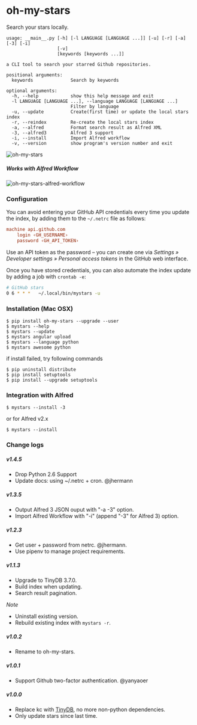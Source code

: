 # oh-my-stars

Search your stars locally.

```
usage: __main__.py [-h] [-l LANGUAGE [LANGUAGE ...]] [-u] [-r] [-a] [-3] [-i]
                   [-v]
                   [keywords [keywords ...]]

a CLI tool to search your starred Github repositories.

positional arguments:
  keywords              Search by keywords

optional arguments:
  -h, --help            show this help message and exit
  -l LANGUAGE [LANGUAGE ...], --language LANGUAGE [LANGUAGE ...]
                        Filter by language
  -u, --update          Create(first time) or update the local stars index
  -r, --reindex         Re-create the local stars index
  -a, --alfred          Format search result as Alfred XML
  -3, --alfred3         Alfred 3 support
  -i, --install         Import Alfred workflow
  -v, --version         show program's version number and exit
```

![oh-my-stars](https://raw.github.com/wolfg1969/my-stars-pilot/master/oh-my-stars.png)
##### Works with Alfred Workflow

![oh-my-stars-alfred-workflow](https://raw.github.com/wolfg1969/my-stars-pilot/master/oh-my-stars-alfred-workflow.png)

### Configuration
You can avoid entering your GitHub API credentials every time you update the index, by adding them to the ``~/.netrc`` file as follows:

```ini
machine api.github.com
    login ‹GH_USERNAME›
    password ‹GH_API_TOKEN›
```
Use an API token as the password – you can create one via *Settings » Developer settings » Personal access tokens* in the GitHub web interface.

Once you have stored credentials, you can also automate the index update by adding a job with ``crontab -e``:

```sh
# GitHub stars
0 6 * * *	~/.local/bin/mystars -u
```

### Installation (Mac OSX)
```
$ pip install oh-my-stars --upgrade --user
$ mystars --help
$ mystars --update
$ mystars angular upload
$ mystars --language python
$ mystars awesome python
``` 

if install failed, try following commands
```
$ pip uninstall distribute
$ pip install setuptools
$ pip install --upgrade setuptools
```

### Integration with Alfred
```
$ mystars --install -3
```
or for Alfred v2.x
```
$ mystars --install
```

### Change logs

##### v1.4.5
- Drop Python 2.6 Support
- Update docs: using ~/.netrc + cron. @jhermann

##### v1.3.5
- Output Alfred 3 JSON ouput with "-a -3" option.
- Import Alfred Workflow with "-i" (append "-3" for Alfred 3) option.

##### v1.2.3
- Get user + password from netrc. @jhermann.
- Use pipenv to manage project requirements.

##### v1.1.3
- Upgrade to TinyDB 3.7.0.
- Build index when updating.
- Search result pagination.

*Note*
- Uninstall existing version.
- Rebuild existing index with `mystars -r`.

##### v1.0.2
- Rename to oh-my-stars.

##### v1.0.1
- Support Github two-factor authentication. @yanyaoer

##### v1.0.0

- Replace kc with [TinyDB](https://github.com/msiemens/tinydb), no more non-python dependencies.
- Only update stars since last time.
